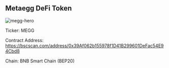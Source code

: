 ## Metaegg DeFi Token

![megg-hero](https://user-images.githubusercontent.com/98596722/176262843-b820aafd-af14-4441-a53f-319a07cae115.png)


Ticker: MEGG

Contract Address: https://bscscan.com/address/0x39Af062b155978f1D41B299601DeFac54E94Cbd8

Chain: BNB Smart Chain (BEP20)
